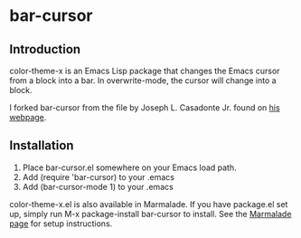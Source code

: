 # bar-cursor #

## Introduction ##

color-theme-x is an Emacs Lisp package that changes the Emacs cursor
from a block into a bar.  In overwrite-mode, the cursor will change
into a block.

I forked bar-cursor from the file by Joseph L. Casadonte Jr. found on
[his webpage](http://www.northbound-train.com/emacs.html#MyPackages).

## Installation ##

1. Place bar-cursor.el somewhere on your Emacs load path.
2. Add (require 'bar-cursor) to your .emacs
3. Add (bar-cursor-mode 1) to your .emacs

color-theme-x.el is also available in Marmalade.  If you have
package.el set up, simply run M-x package-install bar-cursor to
install.  See the [Marmalade page](http://marmalade-repo.org/) for
setup instructions.
